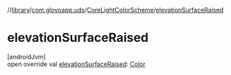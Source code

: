 //[library](../../../index.md)/[com.glovoapp.uds](../index.md)/[CoreLightColorScheme](index.md)/[elevationSurfaceRaised](elevation-surface-raised.md)

# elevationSurfaceRaised

[androidJvm]\
open override val [elevationSurfaceRaised](elevation-surface-raised.md): [Color](https://developer.android.com/reference/kotlin/androidx/compose/ui/graphics/Color.html)
